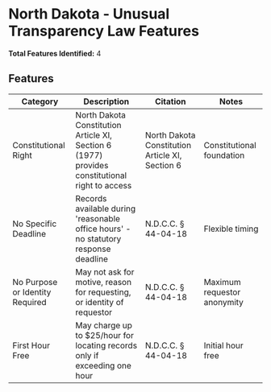 # North Dakota - Unusual Transparency Law Features

**Total Features Identified:** 4

## Features

| Category | Description | Citation | Notes |
|----------|-------------|----------|-------|
| Constitutional Right | North Dakota Constitution Article XI, Section 6 (1977) provides constitutional right to access | North Dakota Constitution Article XI, Section 6 | Constitutional foundation |
| No Specific Deadline | Records available during 'reasonable office hours' - no statutory response deadline | N.D.C.C. § 44-04-18 | Flexible timing |
| No Purpose or Identity Required | May not ask for motive, reason for requesting, or identity of requestor | N.D.C.C. § 44-04-18 | Maximum requestor anonymity |
| First Hour Free | May charge up to $25/hour for locating records only if exceeding one hour | N.D.C.C. § 44-04-18 | Initial hour free |
